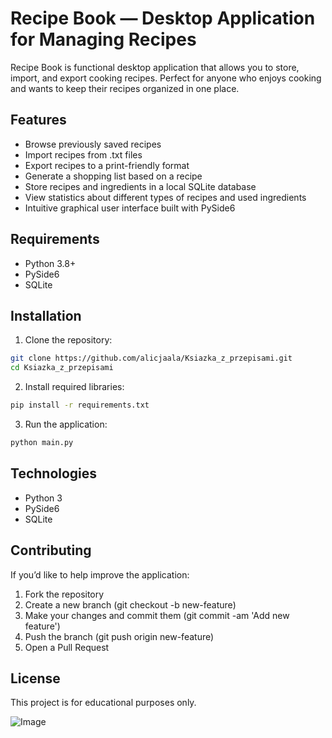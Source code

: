 # Recipe Book — Desktop Application for Managing Recipes

Recipe Book is functional desktop application that allows you to store, import, and export cooking recipes. Perfect for anyone who enjoys cooking and wants to keep their recipes organized in one place.

## Features

- Browse previously saved recipes
- Import recipes from .txt files
- Export recipes to a print-friendly format
- Generate a shopping list based on a recipe
- Store recipes and ingredients in a local SQLite database
- View statistics about different types of recipes and used ingredients
- Intuitive graphical user interface built with PySide6

## Requirements

- Python 3.8+
- PySide6
- SQLite

## Installation

1. Clone the repository:

```bash
git clone https://github.com/alicjaala/Ksiazka_z_przepisami.git
cd Ksiazka_z_przepisami
```

2. Install required libraries:

```bash
pip install -r requirements.txt
```

3. Run the application:
   
```bash
python main.py
```

## Technologies

- Python 3
- PySide6
- SQLite

## Contributing

If you’d like to help improve the application:

1. Fork the repository
2. Create a new branch (git checkout -b new-feature)
3. Make your changes and commit them (git commit -am 'Add new feature')
4. Push the branch (git push origin new-feature)
5. Open a Pull Request

## License
This project is for educational purposes only.

![Image](https://github.com/user-attachments/assets/6470eb92-1fd2-401b-9968-6076a6e3b63e)
